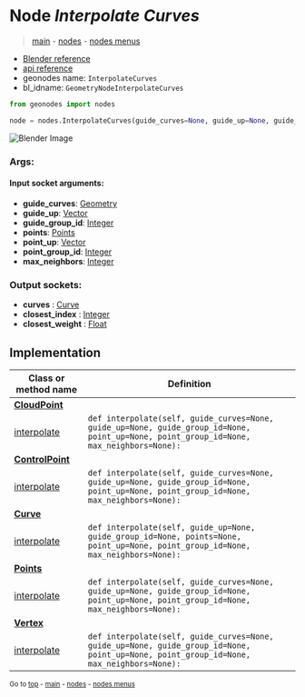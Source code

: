 # Node *Interpolate Curves*

> [main](../index.md) - [nodes](nodes.md) - [nodes menus](nodes_menus.md)

- [Blender reference](https://docs.blender.org/manual/en/latest/modeling/geometry_nodes/n.html)
- [api reference](https://docs.blender.org/api/current/bpy.types.GeometryNodeInterpolateCurves.html)
- geonodes name: `InterpolateCurves`
- bl_idname: `GeometryNodeInterpolateCurves`

```python
from geonodes import nodes

node = nodes.InterpolateCurves(guide_curves=None, guide_up=None, guide_group_id=None, points=None, point_up=None, point_group_id=None, max_neighbors=None)
```

![Blender Image](https://docs.blender.org/manual/en/latest/_images/node-types_GeometryNodeInterpolateCurves.webp)

### Args:

#### Input socket arguments:

- **guide_curves**: [Geometry](Geometry.md)
- **guide_up**: [Vector](Vector.md)
- **guide_group_id**: [Integer](Integer.md)
- **points**: [Points](Points.md)
- **point_up**: [Vector](Vector.md)
- **point_group_id**: [Integer](Integer.md)
- **max_neighbors**: [Integer](Integer.md)

### Output sockets:

- **curves** : [Curve](Curve.md)
- **closest_index** : [Integer](Integer.md)
- **closest_weight** : [Float](Float.md)

## Implementation

| Class or method name | Definition |
|----------------------|------------|
| **[CloudPoint](CloudPoint.md)** |
| [interpolate](CloudPoint.md#interpolate) | `def interpolate(self, guide_curves=None, guide_up=None, guide_group_id=None, point_up=None, point_group_id=None, max_neighbors=None):` |
| **[ControlPoint](ControlPoint.md)** |
| [interpolate](ControlPoint.md#interpolate) | `def interpolate(self, guide_curves=None, guide_up=None, guide_group_id=None, point_up=None, point_group_id=None, max_neighbors=None):` |
| **[Curve](Curve.md)** |
| [interpolate](Curve.md#interpolate) | `def interpolate(self, guide_up=None, guide_group_id=None, points=None, point_up=None, point_group_id=None, max_neighbors=None):` |
| **[Points](Points.md)** |
| [interpolate](Points.md#interpolate) | `def interpolate(self, guide_curves=None, guide_up=None, guide_group_id=None, point_up=None, point_group_id=None, max_neighbors=None):` |
| **[Vertex](Vertex.md)** |
| [interpolate](Vertex.md#interpolate) | `def interpolate(self, guide_curves=None, guide_up=None, guide_group_id=None, point_up=None, point_group_id=None, max_neighbors=None):` |

<sub>Go to [top](#node-Interpolate-Curves) - [main](../index.md) - [nodes](nodes.md) - [nodes menus](nodes_menus.md)</sub>

